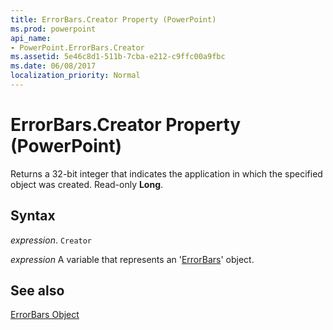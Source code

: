 ```yaml
---
title: ErrorBars.Creator Property (PowerPoint)
ms.prod: powerpoint
api_name:
- PowerPoint.ErrorBars.Creator
ms.assetid: 5e46c8d1-511b-7cba-e212-c9ffc00a9fbc
ms.date: 06/08/2017
localization_priority: Normal
---
```



# ErrorBars.Creator Property (PowerPoint)

Returns a 32-bit integer that indicates the application in which the specified object was created. Read-only  **Long**.


## Syntax

 _expression_. `Creator`

_expression_ A variable that represents an '[ErrorBars](PowerPoint.ErrorBars.md)' object.


## See also



[ErrorBars Object](PowerPoint.ErrorBars.md)

